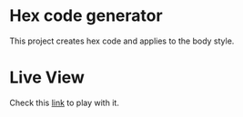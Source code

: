 # Hex code generator
This project creates hex code and applies to the body style.

# Live View
Check this [link](https://m-rokon.github.io/hex-color/) to play with it.
